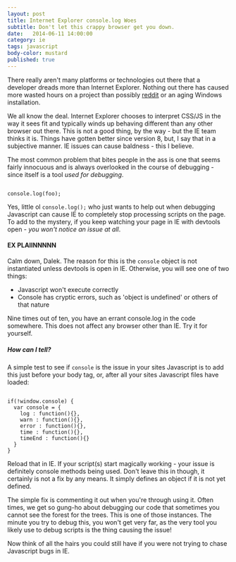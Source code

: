 ```yaml
---
layout: post
title: Internet Explorer console.log Woes
subtitle: Don't let this crappy browser get you down.
date:   2014-06-11 14:00:00
category: ie
tags: javascript
body-color: mustard
published: true
---
```


There really aren't many platforms or technologies out there that a developer dreads more than Internet Explorer. Nothing out there has caused more wasted hours on a project
than possibly [reddit](http://reddit.com) or an aging Windows installation.

We all know the deal. Internet Explorer chooses to interpret CSS/JS in the way it sees fit and typically winds up behaving different than any other browser out there. This is not
a good thing, by the way - but the IE team thinks it is. Things have gotten better since version 8, but, I say that in a subjective manner. IE issues can
cause baldness - this I believe.

The most common problem that bites people in the ass is one that seems fairly innocuous and is always overlooked in the course of debugging - since itself is a tool *used for debugging*.

<pre class="language-markup"><code class="language-javascript">
console.log(foo);
</code></pre>

Yes, little ol <code>console.log();</code> who just wants to help out when debugging Javascript can cause IE to completely stop processing scripts
on the page. To add to the mystery, if you keep watching your page in IE with devtools open - *you won't notice an issue at all*.

#### EX PLAIINNNNN

Calm down, Dalek. The reason for this is the <code>console</code> object is not instantiated unless devtools is open in IE. Otherwise, you will see
one of two things:

 - Javascript won't execute correctly
 - Console has cryptic errors, such as 'object is undefined' or others of that nature

Nine times out of ten, you have an errant console.log in the code somewhere. This does not affect any browser other than IE. Try it for yourself.

##### How can I tell?

A simple test to see if <code>console</code> is the issue in your sites Javascript is to add this just before your body tag, or, after all your sites
Javascript files have loaded:

<pre class="language-markup"><code class="language-javascript">
if(!window.console) {
  var console = {
    log : function(){},
    warn : function(){},
    error : function(){},
    time : function(){},
    timeEnd : function(){}
  }
}
</code></pre>

Reload that in IE. If your script(s) start magically working - your issue is definitely console methods being used. Don't leave this in though, it certainly
is not a fix by any means. It simply defines an object if it is not yet defined.

The simple fix is commenting it out when you're through using it. Often times, we get so gung-ho about debugging our code that sometimes you cannot
see the forest for the trees. This is one of those instances. The minute you try to debug this, you won't get very far, as the very tool you likely
use to debug scripts is the thing causing the issue!

Now think of all the hairs you could still have if you were not trying to chase Javascript bugs in IE.
